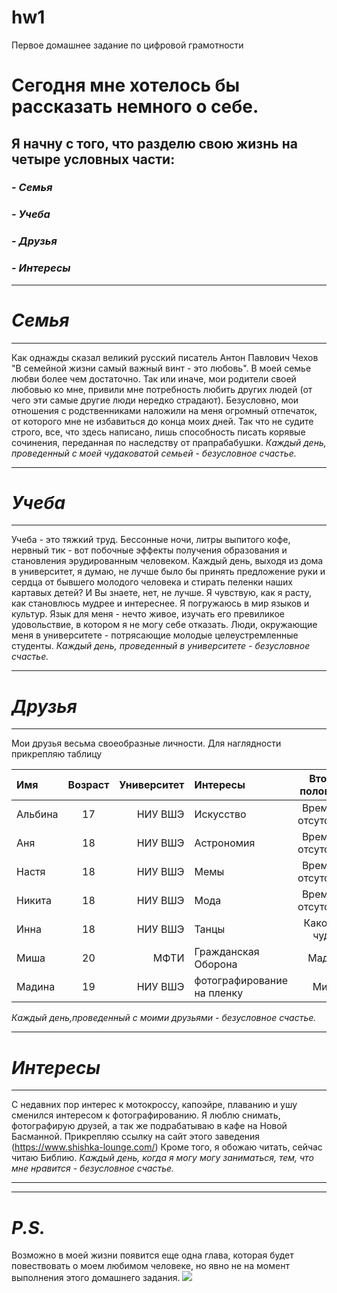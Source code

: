 # hw1
Первое домашнее задание по цифровой грамотности 

# Сегодня мне хотелось бы рассказать немного о себе.
## Я начну с того, что разделю свою жизнь на четыре условных части:
### - *Семья*
### - *Учеба*
### - *Друзья*
### - *Интересы*
***
# *Семья*
***
Как однажды сказал великий русский писатель Антон Павлович Чехов "В семейной жизни самый важный винт - это любовь". В моей семье любви более чем достаточно. Так или иначе, мои родители своей любовью ко мне, привили мне потребность любить других людей (от чего эти самые другие люди нередко страдают). Безусловно, мои отношения с родственниками наложили на меня огромный отпечаток, от которого мне не избавиться до конца моих дней. Так что не судите строго, все, что здесь написано, лишь способность писать корявые сочинения, переданная по наследству от прапрабабушки.
*Каждый день, проведенный с моей чудаковатой семьей - безусловное счастье.* 

***
# *Учеба*
***
Учеба - это тяжкий труд. Бессонные ночи, литры выпитого кофе, нервный тик - вот побочные эффекты получения образования и становления эрудированным человеком. Каждый день, выходя из дома в университет, я думаю, не лучше было бы принять предложение руки и сердца от бывшего молодого человека и стирать пеленки наших картавых детей? И Вы знаете, нет, не лучше. Я чувствую, как я расту, как становлюсь мудрее и интереснее. Я погружаюсь в мир языков и культур. Язык для меня - нечто живое, изучать его превиликое удовольствие, в котором я не могу себе отказать. Люди, окружающие меня в университете - потрясающие молодые целеустремленные студенты.
*Каждый день, проведенный в университете - безусловное счастье.*

***
# *Друзья*
***
Мои друзья весьма своеобразные личности. Для наглядности прикрепляю таблицу

| Имя  | Возраст  | Университет | Интересы  |  Вторая половинка | Срок дружбы |
|:------------- |:---------------:| -------------:|:------------- |:---------------:| -------------:|
| Альбина     | 17 |    НИУ ВШЭ | Искусство | Временно отсутствует | 4 месяца|
| Аня     | 18        |       НИУ ВШЭ  | Астрономия|Временно отсутствует | 4 месяца |
| Настя |18        |     НИУ ВШЭ | Мемы |Временно отсутствует |4 месяца |
| Никита | 18  | НИУ ВШЭ |Мода | Временно отсутствует | 4 месяца |
| Инна     | 18 |     НИУ ВШЭ |Танцы| Какой-то чудак | 12 лет| 
| Миша     | 20      |         МФТИ  | Гражданская Оборона | Мадина |7 лет |
| Мадина | 19      |       НИУ ВШЭ | фотографирование на пленку | Миша | 3 года|

*Каждый день,проведенный с моими друзьями - безусловное счастье.*
***
# *Интересы*
***
С недавних пор интерес к мотокроссу, капоэйре, плаванию и ушу сменился интересом к фотографированию. Я люблю снимать, фотографирую друзей, а так же подрабатываю в кафе на Новой Басманной. Прикрепляю ссылку на сайт этого заведения (https://www.shishka-lounge.com/)
Кроме того, я обожаю читать, сейчас читаю Библию.
*Каждый день, когда я могу могу заниматься, тем, что мне нравится - безусловное счастье.*

***
***
# *P.S.*
Возможно в моей жизни появится еще одна глава, которая будет повествовать о моем любимом человеке, но явно не на момент выполнения этого домашнего задания.
![](https://wallperz.com/wp-content/uploads/2017/08/21/wallperz.com-20170821183020.jpg)

